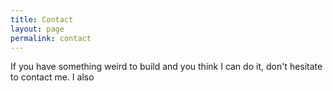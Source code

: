```yaml
---
title: Contact
layout: page
permalink: contact
---
```


If you have something weird to build and you think I can do it, don't hesitate to contact me.
I also 

<script type="text/javascript" src="http://form.jotform.co/jsform/41870198045862"></script>